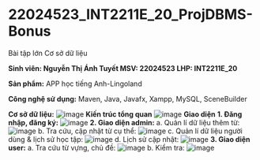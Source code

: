 # 22024523_INT2211E_20_ProjDBMS-Bonus
Bài tập lớn Cơ sở dữ liệu

**Sinh viên: Nguyễn Thị Ánh Tuyết
MSV: 22024523
LHP: INT2211E_20**

**Sản phẩm:** APP học tiếng Anh-Lingoland

**Công nghệ sử dụng:** Maven, Java, Javafx, Xampp, MySQL, SceneBuilder

**Cơ sở dữ liệu:**
![image](https://github.com/DRM-T/22024523_INT2211E_20_ProjectDBMS-Bonus/assets/125747869/69a3fd3a-b7c0-4080-b8b0-f520635b9089)
**Kiến trúc tổng quan**
![image](https://github.com/DRM-T/22024523_INT2211E_20_ProjectDBMS-Bonus/assets/125747869/35caed34-282a-4616-b892-a6784e3989de)
**Giao diện**
**1. Đăng nhập, đăng ký:**
![image](https://github.com/DRM-T/22024523_INT2211E_20_ProjDBMS-Bonus/assets/125747869/ff3020a0-2485-4480-b3aa-37b316bb6570)
**2. Giao diện admin:**
a. Quản lí dữ liệu thêm từ:
![image](https://github.com/DRM-T/22024523_INT2211E_20_ProjDBMS-Bonus/assets/125747869/161d0763-8389-48a5-af7b-d59919c962cf)
b. Tra cứu, cập nhật từ cụ thể:
![image](https://github.com/DRM-T/22024523_INT2211E_20_ProjDBMS-Bonus/assets/125747869/e576f6c1-e255-40ad-a5d5-65f807311287)
c. Quản lí dữ liệu người dùng & lịch sử học tập:
![image](https://github.com/DRM-T/22024523_INT2211E_20_ProjDBMS-Bonus/assets/125747869/0c7b85e9-c4be-448c-bc04-cdc79d9a60b0)
d. Lịch sử cập nhật:
![image](https://github.com/DRM-T/22024523_INT2211E_20_ProjDBMS-Bonus/assets/125747869/24affd9b-965a-4122-966b-9d94fcdba475)
**3. Giao diện user:**
a. Tra cứu từ vựng, chủ đề:
![image](https://github.com/DRM-T/22024523_INT2211E_20_ProjDBMS-Bonus/assets/125747869/466c2c86-a477-45c7-82be-580df3cfba4a)
b. Kiểm tra:
![image](https://github.com/DRM-T/22024523_INT2211E_20_ProjDBMS-Bonus/assets/125747869/4cb0e16c-83b5-4ec1-b0f4-20412a633c68)





